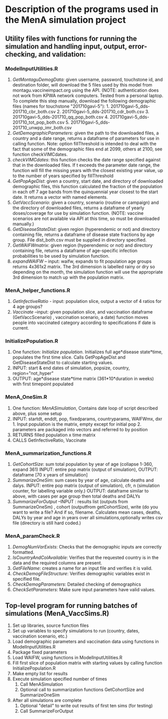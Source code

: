 # Description of the programs used in the MenA simulation project

## Utility files with functions for running the simulation and handling input, output, error-checking, and validation:

### ModelInputUtilities.R
  1. *GetMontaguDemogData:* given username, password, touchstone id, and destination folder, will download the 5 files used by this model from montagu.vaccineimpact.org using the API. (NOTE: authentication does not work from KPWA network computers. Tested from a personal laptop. To complete this step manually, download the following demographic files (names for touchstone &quot;201710gavi-5&quot;):
    1. 201710gavi-5\_dds-201710\_cbr\_both.csv
    2. 201710gavi-5\_dds-201710\_cdr\_both.csv
    3. 201710gavi-5\_dds-201710\_qq\_pop\_both.csv
    4. 201710gavi-5\_dds-201710\_tot\_pop\_both.csv
    5. 201710gavi-5\_dds-201710\_unwpp\_imr\_both.csv
  2. *GetDemographicParameters*: given the path to the downloaded files, a country and a date range, returns a dataframe of parameters for use in calling function. Note: option fillThreshold is intended to deal with the fact that some of the demographic files end at 2099, others at 2100, see function checkVIMCdates.
  3. *checkVIMCdates*: this function checks the date range specified against that in the downloaded files. If t exceeds the parameter date range, the function will fill the missing years with the closest existing year value, up to the number of years specified by fillThreshold
  4. *GetPopAgeDist*: given a country, start date, and directory of downloaded demographic files, this function calculated the fraction of the population in each off 7 age bands from the quinquennial year closest to the start date. It returns a vector with named elements.
  5. *GetVaccScenario*: given a country, scenario (routine or campaign) and the directory of downloaded files, returns a dataframe of yearly doses/coverage for use by simulation function. (NOTE: vaccine scenarios are not available via API at this time, so must be downloaded manually.)
  6. *GetDiseaseStateDist*: given region (hyperendemic or not) and directory containing file, returns a dataframe of disease state fractions by age group. File dist\_both.csv must be supplied in directory specified.
  7. *GetWAIFWmatrix*: given region (hyperendemic or not) and directory containing file, returns a dataframe of age-specific infection probabilities to be used by simulation function.
  8. *expandWAIFW* – input: waifw, expands to fit population age groups returns 4x361x2 matrix. The 3rd dimension is labelled rainy or dry so depending on the month, the simulation function will use the appropriate 3rd dimension to match up with the population matrix.
### MenA\_helper\_functions.R
  1. *GetInfectiveRatio* - input: population slice, output a vector of 4 ratios for 4 age groups?
  2. *Vaccinate* –input: given population slice, and vaccination dataframe (GetVaccScenario) , vaccination scenario, a date) function moves people into vaccinated category according to specifications if date is current.
### InitializePopulation.R
  1. One function: *Initialize population*. Initializes full age\*disease state\*time, populates the first time slice. Calls GetPopAgeDist and GetDiseaseStateDist to calculate starting values.
  2. INPUT: start &amp; end dates of simulation, popsize, country, region=&quot;not\_hyper&quot;
  3. OUTPUT: age\*disease state\*time matrix (361\*10\*duration in weeks) with first timepoint populated
### MenA\_OneSim.R
  1. One function: *MenASimulation*, Contains date loop of script described above, plus some setup
  2. INPUT: startdt, enddt, pop, fixedparams, countryparams, WAIFWmx, dxr
    1. Input population is the matrix, empty except for initial pop
    2. parameters are packaged into vectors and referred to by position
  3. RETURNS filled population x time matrix
  4. CALLS GetInfectiveRatio, Vaccinate
### MenA\_summarization\_functions.R
  1. *GetCohortSize*: sum total population by year of age (collapse 1-360, expand 361) INPUT: entire pop matrix (output of simulation), OUTPUT: dataframe [70 x years of simulation]
  2. *SummarizeOneSim*: sum cases by year of age, calculate deaths and dalys. INPUT: entire pop matrix (output of simulation), cfr, n (simulation counter, for labelling variable only.) OUTPUT: dataframe similar to above, with cases per age group then total deaths and DALYs
  3. *SummarizeForOutput* –INPUT : results list (outputs from SummarizeOneSm) , cohort (outputfrom getCohortSize), write (do you want to write a file? And if so, filename. Calculates mean cases, deaths, DALYs by year and age in years over all simulations,optionally writes csv file (directory is still hard coded.)
### MenA\_paramCheck.R
  1. *DemogNumVarExists*: Checks that the demographic inputs are correctly formatted.
  2. *IsCountryAndColAvailable*: Verifies that the requested country is in the data and the required columns are present.
  3. *GetFileName*: creates a name for an input file and verifies it is valid.
  4. *CheckDemogFileStructure*: Verifies demographic variables exist in specified file.
  5. *CheckDemogParameters*: Detailed checking of demographics
  6. *CheckSetParameters*: Make sure input parameters have valid values.

## Top-level program for running batches of simulations (MenA\_VaccSims.R)

1. Set up libraries, source function files
2. Set up variables to specify simulations to run (country, dates, vaccination scenario, etc.)
3. Load demographic parameters and vaccination data using functions in ModelInputUtilities.R
4. Package fixed parameters
5. Load WAIFW, using functions in ModelInputUtilities.R
6. Fill first slice of population matrix with starting values by calling function InitializePopulation.R
7. Make empty list for results
8. Execute simulation specified number of times
    1. Call MenASimulation
    2. Optional call to summarization functions GetCohortSize and SummarizeOneSim
1. After all simulations are complete
    1. Optional &quot;detail&quot; to write out results of first ten sims (for testing)
    2. Call SummarizeForOutput
